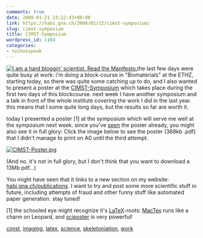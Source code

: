 ```yaml
---
comments: true
date: 2008-01-21 23:22:43+00:00
link: https://habi.gna.ch/2008/01/22/cimst-symposium/
slug: cimst-symposium
title: CIMST-Symposium
wordpress_id: 1164
categories:
- technospeak
---
```



  [![I am a hard bloggin' scientist. Read the Manifesto.](http://www.hardbloggingscientists.de/logos/hardbloggin_normal.gif)](http://www.hardbloggingscientists.de/?page_id=14)the last few days were quite busy at work: i'm doing a block-course in "Biomaterials" at the ETHZ, starting today, so there was quite some catching up to do, and I also wanted to present a poster at the [CIMST-Symposium](http://www.cimst.ethz.ch/news/symposium) which takes place during the first two days of this blockcourse. next week I have another symposium and a talk in front of the whole institute covering the work I did in the last year. this means that I some quite long days, but the results so far are worth it.






    







  today I presented a poster [1] at the symposium which will serve me well at the symposium next week. since you've [seen](https://habi.gna.ch/2008/01/18/a4-statt-a0-2/) the poster already, you might also see it in full glory: Click the image below to see the poster (368kb .pdf) that I didn't manage to print on A0 until the third attempt.


  




  [![CIMST-Poster.jpg](https://habi.gna.ch/wp-content/uploads/2008/01/cimst-poster.jpg)](https://habi.gna.ch/publications/CIMST-Poster_small.pdf)  



  

(And no, it's not in full glory, but I don't think that you want to download a 13Mb pdf...)  

You might have seen that it links to a new section on my website: [habi.gna.ch/publications](https://habi.gna.ch/publications/). I want to try and post some more scientific stuff in future, including attempts of fraud and other funny stuff like automated paper generation. stay tuned!  

[1] the schooled eye might recognize it's [LaTeX](http://www.latex-project.org/)-roots: [MacTex](http://www.tug.org/mactex/) runs like a charm on Leopard, and [sciposter](http://www.ctan.org/tex-archive/macros/latex/contrib/sciposter/) is very powerful!  

  




[cimst](http://technorati.com/tag/cimst), [imaging](http://technorati.com/tag/imaging), [latex](http://technorati.com/tag/latex), [science](http://technorati.com/tag/science), [skeletoniation](http://technorati.com/tag/skeletoniation), [work](http://technorati.com/tag/work)
